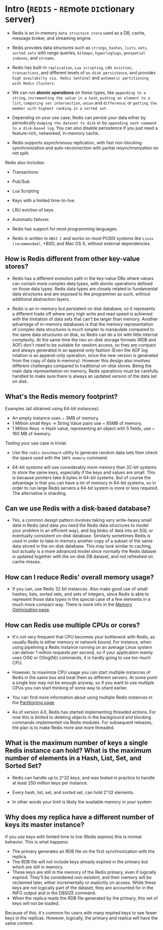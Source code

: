 # Intro (`REDIS` - `RE`mote `DI`ctionary `S`erver)

- Redis is an in-memory `data structure store` used as a DB, cache, message broker, and streaming engine.

- Redis provides data structures such as `strings`, `hashes`, `lists`, `sets`, `sorted sets` with range queries, `bitmaps`, `hyperloglogs`, `geospatial indexes`, and `streams`.

- Redis has built-in `replication`, `Lua scripting`, `LRU eviction`, `transactions`, and different levels of `on-disk persistence`, and provides `high availabilty via. Redis Sentinel` and `automatic partitioning with Redis Clusters`.

- We can run **atomic operations** on these types, like `appending to a string`, `incrementing the value in a hash`, `pushing an element to a list`, `computing set intersection`, `union` and `difference`; or `getting the member with highest ranking in a sorted set`.

- Depending on your use case, Redis can persist your data either by periodically `dumping the dataset to disk` or by `appending each command to a disk-based log`. You can also disable persistence if you just need a feature-rich, networked, in-memory cache.

- Redis supports asynchronous replication, with fast non-blocking synchronization and auto-reconnection with partial resynchronization on net split.

Redis also includes: 

- Transactions
- Pub/Sub
- Lua Scripting
- Keys with a limited time-to-live.
- LRU eviction of keys
- Automatic failover.

- Redis has support for most programming languages.

- Redis is written in `ANSI C` and works on most POSIX systems like `Linux (recommended)`, *BSD, and Mac OS X, without external dependencies.



## How is Redis different from other key-value stores?

- Redis has a different evolution path in the key-value DBs where values can contain more complex data types, with atomic operations defined on those data types. Redis data types are closely related to fundamental data structures and are exposed to the programmer as such, without additional abstraction layers.

- Redis is an in-memory but persistent on disk database, so it represents a different trade off where very high write and read speed is achieved with the limitation of data sets that can't be larger than memory. Another advantage of in-memory databases is that the memory representation of complex data structures is much simpler to manipulate compared to the same data structures on disk, so Redis can do a lot with little internal complexity. At the same time the two on-disk storage formats (RDB and AOF) don't need to be suitable for random access, so they are compact and always generated in an append-only fashion (Even the AOF log rotation is an append-only operation, since the new version is generated from the copy of data in memory). However this design also involves different challenges compared to traditional on-disk stores. Being the main data representation on memory, Redis operations must be carefully handled to make sure there is always an updated version of the data set on disk.



## What's the Redis memory footprint?

Examples (all obtained using 64-bit instances):

- An empty instance uses ~ 3MB of memory.
- 1 Million small Keys -> String Value pairs use ~ 85MB of memory.
- 1 Million Keys -> Hash value, representing an object with 5 fields, use ~ 160 MB of memory.

Testing your use case is trivial. 
- Use the `redis-benchmark` utility to generate random data sets then check the space used with the `INFO memory` command.

- 64-bit systems will use considerably more memory than 32-bit systems to store the same keys, especially if the keys and values are small. This is because pointers take 8 bytes in 64-bit systems. But of course the advantage is that you can have a lot of memory in 64-bit systems, so in order to run large Redis servers a 64-bit system is more or less required. The alternative is sharding.

## Can we use Redis with a disk-based database?

- Yes, a common design pattern involves taking very write-heavy small data in Redis (and data you need the Redis data structures to model your problem in an efficient way), and big blobs of data into an SQL or eventually consistent on-disk database. Similarly sometimes Redis is used in order to take in memory another copy of a subset of the same data stored in the on-disk database. This may look similar to caching, but actually is a more advanced model since normally the Redis dataset is updated together with the on-disk DB dataset, and not refreshed on cache misses.

## How can I reduce Redis' overall memory usage?

- If you can, use Redis 32 bit instances. Also make good use of small hashes, lists, sorted sets, and sets of integers, since Redis is able to represent those data types in the special case of a few elements in a much more compact way. There is more info in the [Memory Optimization page](https://redis.io/topics/memory-optimization/).


## How can Redis use multiple CPUs or cores?

- It's not very frequent that CPU becomes your bottleneck with Redis, as usually Redis is either memory or network bound. For instance, when using pipelining a Redis instance running on an average Linux system can deliver 1 million requests per second, so if your application mainly uses O(N) or O(log(N)) commands, it is hardly going to use too much CPU.

- However, to maximize CPU usage you can start multiple instances of Redis in the same box and treat them as different servers. At some point a single box may not be enough anyway, so if you want to use multiple CPUs you can start thinking of some way to shard earlier.

- You can find more information about using multiple Redis instances in the [Partitioning page](https://redis.io/docs/manual/scaling/).

- As of version 4.0, Redis has started implementing threaded actions. For now this is limited to deleting objects in the background and blocking commands implemented via Redis modules. For subsequent releases, the plan is to make Redis more and more threaded.


## What is the maximum number of keys a single Redis instance can hold? What is the maximum number of elements in a Hash, List, Set, and Sorted Set?

- Redis can handle up to 2^32 keys, and was tested in practice to handle at least 250 million keys per instance.

- Every hash, list, set, and sorted set, can hold 2^32 elements.

- In other words your limit is likely the available memory in your system.


## Why does my replica have a different number of keys its master instance?

If you use keys with limited time to live (Redis expires) this is normal behavior. This is what happens:

- The primary generates an RDB file on the first synchronization with the replica.
- The RDB file will not include keys already expired in the primary but which are still in memory.
- These keys are still in the memory of the Redis primary, even if logically expired. They'll be considered non-existent, and their memory will be reclaimed later, either incrementally or explicitly on access. While these keys are not logically part of the dataset, they are accounted for in the INFO output and in the DBSIZE command.
- When the replica reads the RDB file generated by the primary, this set of keys will not be loaded.

Because of this, it's common for users with many expired keys to see fewer keys in the replicas. However, logically, the primary and replica will have the same content.


